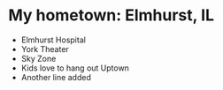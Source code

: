 # My hometown: Elmhurst, IL
- Elmhurst Hospital
- York Theater
- Sky Zone
- Kids love to hang out Uptown
- Another line added
